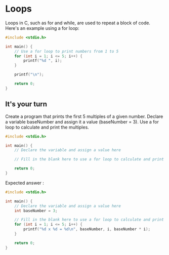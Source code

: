 # Loops

Loops in C, such as for and while, are used to repeat a block of code. Here's an example using a for loop:

```c
#include <stdio.h>

int main() {
    // Use a for loop to print numbers from 1 to 5
    for (int i = 1; i <= 5; i++) {
        printf("%d ", i);
    }

    printf("\n");

    return 0;
}
```

## It's your turn 

Create a program that prints the first 5 multiples of a given number. Declare a variable baseNumber and assign it a value (baseNumber = 3). Use a for loop to calculate and print the multiples.

```c
#include <stdio.h>

int main() {
    // Declare the variable and assign a value here

    // Fill in the blank here to use a for loop to calculate and print the multiples

    return 0;
}
````

Expected answer : 
```c
#include <stdio.h>

int main() {
    // Declare the variable and assign a value here
    int baseNumber = 3;

    // Fill in the blank here to use a for loop to calculate and print the multiples
    for (int i = 1; i <= 5; i++) {
        printf("%d x %d = %d\n", baseNumber, i, baseNumber * i);
    }

    return 0;
}
```

